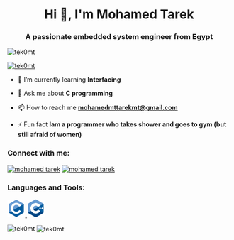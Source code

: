 <h1 align="center">Hi 👋, I'm Mohamed Tarek</h1>
<h3 align="center">A passionate embedded system engineer from Egypt</h3>

<p align="left"> <img src="https://komarev.com/ghpvc/?username=tek0mt&label=Profile%20views&color=0e75b6&style=flat" alt="tek0mt" /> </p>

<p align="left"> <a href="https://github.com/ryo-ma/github-profile-trophy"><img src="https://github-profile-trophy.vercel.app/?username=tek0mt" alt="tek0mt" /></a> </p>

- 🌱 I’m currently learning **Interfacing**

- 💬 Ask me about **C programming**

- 📫 How to reach me **mohamedmttarekmt@gmail.com**

- ⚡ Fun fact **Iam a programmer who takes shower and goes to gym (but still afraid of women)**

<h3 align="left">Connect with me:</h3>
<p align="left">
<a href="https://linkedin.com/in/mohamed tarek" target="blank"><img align="center" src="https://raw.githubusercontent.com/rahuldkjain/github-profile-readme-generator/master/src/images/icons/Social/linked-in-alt.svg" alt="mohamed tarek" height="30" width="40" /></a>
<a href="https://fb.com/mohamed tarek" target="blank"><img align="center" src="https://raw.githubusercontent.com/rahuldkjain/github-profile-readme-generator/master/src/images/icons/Social/facebook.svg" alt="mohamed tarek" height="30" width="40" /></a>
</p>

<h3 align="left">Languages and Tools:</h3>
<p align="left"> <a href="https://www.cprogramming.com/" target="_blank" rel="noreferrer"> <img src="https://raw.githubusercontent.com/devicons/devicon/master/icons/c/c-original.svg" alt="c" width="40" height="40"/> </a> <a href="https://www.w3schools.com/cpp/" target="_blank" rel="noreferrer"> <img src="https://raw.githubusercontent.com/devicons/devicon/master/icons/cplusplus/cplusplus-original.svg" alt="cplusplus" width="40" height="40"/> </a> </p>

<p><img align="left" src="https://github-readme-stats.vercel.app/api/top-langs?username=tek0mt&show_icons=true&locale=en&layout=compact" alt="tek0mt" /></p>

<p>&nbsp;<img align="center" src="https://github-readme-stats.vercel.app/api?username=tek0mt&show_icons=true&locale=en" alt="tek0mt" /></p>
